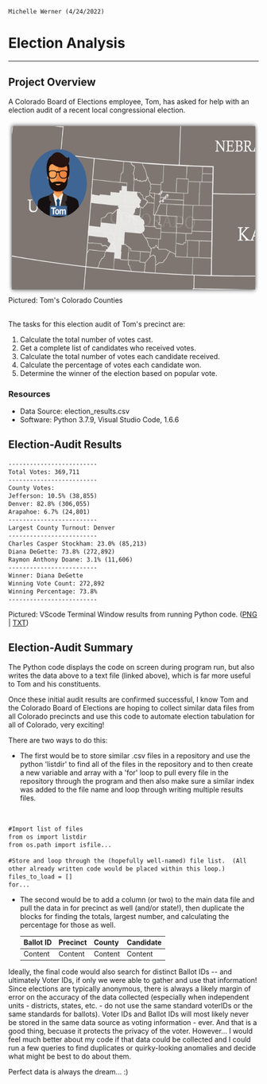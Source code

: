                                                                                            Michelle Werner (4/24/2022)
# Election Analysis
---

## Project Overview

A Colorado Board of Elections employee, Tom, has asked for help with an election audit of a recent local congressional election.

<!--![Tom Colorado](summary_assets/TomColorado.png)-->
<img src="https://github.com/miwermi/election-analysis/blob/main/summary_assets/TomColorado.png" width="600" height="348" alt ="graphic: Tom's Colorado Counties">
Pictured: Tom's Colorado Counties
<br /><br />

The tasks for this election audit of Tom's precinct are:

1. Calculate the total number of votes cast.
2. Get a complete list of candidates who received votes.
3. Calculate the total number of votes each candidate received.
4. Calculate the percentage of votes each candidate won.
5. Determine the winner of the election based on popular vote.

### Resources
* Data Source: election_results.csv
* Software: Python 3.7.9, Visual Studio Code, 1.6.6

<!---
### Summary: Pseudocode of Output / Results Description
The results of our code should generate a text file that has the following information included in it:

    Election Results:
      - There were "x" votes cast in the election

    Collect Candidates:
      - Candidate 1
      - Candidate 2
      - Candidate 3
      - etc.

    Collect Counties:
      - County 1
      - County 2
      - County 3
      - etc.

    Largest County Turnout:
      - Find the county with the most votes

    Candidate Results:
      - Candidate 1 received "x%" of the vote and "y" number of votes.
      - Candidate 2 received "x%" of the vote and "y" number of votes.
      - Candidate 3 received "x%" of the vote and "y" number of votes.
      - etc.

    The winner of the election was:
      - Candidate (1,2, or 3), who received "y" number of votes and "x%" of the total votes.

## Challenge Overview
For this challenge, I am working with Tom to provide the above information from a dataset that Tom has supplied for his precinct. If successful, the code I have written will hopefully be able to be used to tally the same data from similar datasets for all precincts in the state.  

The data Tom has provide is a .csv file that includes the following information:
<br />

    | Ballot ID | County  | Candidate |
    | --------- | ------- | --------- |
    | Content   | Content | Content   |

The code I have written iterates through the file looking for distinct candidates and distinct counties, then counts the votes for each. The full code is pictured and linked below, and key portions are described below the images:
<br /><br />
<img src="https://github.com/miwermi/election-analysis/blob/main/summary_assets/code1.png" width="220" height="298" alt ="graphic: code (1)"> &nbsp;&nbsp; 
<img src="https://github.com/miwermi/election-analysis/blob/main/summary_assets/code2.png" width="220" height="298" alt ="graphic: code (2)"> &nbsp;&nbsp; 
<img src="https://github.com/miwermi/election-analysis/blob/main/summary_assets/code3.png" width="220" height="298" alt ="graphic: code (3)"> &nbsp;&nbsp; 
<br />
Pictured: Python code (<a href="https://github.com/miwermi/election-analysis/blob/main/summary_assets/code1.png">1</a> | <a href="https://github.com/miwermi/election-analysis/blob/main/summary_assets/code2.png">2</a> | <a href="https://github.com/miwermi/election-analysis/blob/main/summary_assets/code3.png">3</a>)
<br /><br />
Key portions of the code include: connecting with the .csv file provided; using conditional if statements and storing distinct information on the candidates who were voted for and the counties where people voted; tracking and counting each ballot for each; calculating the total votes and percentage of votes; and last but not least, printing the totals to a new file for Tom.

To connect with our source file (and to designate a spot for the write file), I created the variable "file-to-load" and used the python 'os' library function "os.path.join":

    #Loads the file from path
    file_to_load = os.path.join("resources", "election_results.csv")
    #Saves the file to a path
    file_to_save = os.path.join("analysis", "election_results.txt")

Two arrays were used to store the candidate and county options, and two dictionaries were used to hold the candidate and county votes:

    #Collects candidate options and votes
    candidate_options = []
    candidate_votes = {}

    #Collects county options and votes
    county_options = []
    county_votes = {}
    
To track the votes as we count them, the 'with' statment was used (with the file open...) and then a couple of conditional 'if's for whether or not the candidate and county were new... 

    #If the candidate does not match any existing candidate...
    if candidate_name not in candidate_options:

        #Add the candidate name to the candidate list
        candidate_options.append(candidate_name)

        #Start tracking candidate's vote count
        candidate_votes[candidate_name] = 0

    #Add each vote to that candidate's count <<COUNTVOTE
    candidate_votes[candidate_name] += 1

    #If the county does not match any existing county...
    if county_name not in county_options:

        #Add the existing county to the list of counties.
        county_options.append(county_name)

        #Start tracking the county's vote count
        county_votes[county_name] = 0

    #Add a vote to that county's vote count <<COUNTVOTE
    county_votes[county_name] += 1
    
To calculate the percentages, we needed a couple of new variables to hold the count - and the candidate or county - together... and a line of code to designate those variables to be used as 'float' data so we could do the math. For both county and candidate totals, these were done in 'for' loops:

  for county_name in county_votes:

      #Retrieve the county vote count
      covotes = county_votes.get(county_name)

      #Calculate the percentage of votes for the county
      covote_percentage = float(covotes) / float(total_covotes) * 100
      county_results = (
          f"{county_name}: {covote_percentage:.1f}% ({covotes:,})\n")    

  for candidate_name in candidate_votes:

      #Retrieve the candidate vote count and percentage
      votes = candidate_votes.get(candidate_name)

      #Calculate the percentage of votes for the candidate
      vote_percentage = float(votes) / float(total_votes) * 100
      candidate_results = (
          f"{candidate_name}: {vote_percentage:.1f}% ({votes:,})\n")
          
At the end of each of the above 'for' loops (within the loop), the largest county and winning candidate were calculated:

      #Calculate largest county:
      if (covotes > largest_county_count) and (covote_percentage > largest_county_percentage):
          largest_county_count = covotes
          largest_county = county_name
          largest_county_percentage = covote_percentage

      #Determine the winner!
      if (votes > winning_count) and (vote_percentage > winning_percentage):
          winning_count = votes
          winning_candidate = candidate_name
          winning_percentage = vote_percentage
          
            
## Challenge Summary

By writing Python code to run through this dataset to find and count votes for each candidate and county in the file, Tom has received the following information for his precinct:

--->
## Election-Audit Results

    -------------------------
    Total Votes: 369,711
    -------------------------
    County Votes:
    Jefferson: 10.5% (38,855)
    Denver: 82.8% (306,055)
    Arapahoe: 6.7% (24,801)
    -------------------------
    Largest County Turnout: Denver
    -------------------------
    Charles Casper Stockham: 23.0% (85,213)
    Diana DeGette: 73.8% (272,892)
    Raymon Anthony Doane: 3.1% (11,606)
    -------------------------
    Winner: Diana DeGette
    Winning Vote Count: 272,892
    Winning Percentage: 73.8%
    -------------------------


Pictured: VScode Terminal Window results from running Python code. (<a href="https://github.com/miwermi/election-analysis/blob/main/summary_assets/VStermina.png">PNG</a> | <a href="https://github.com/miwermi/election-analysis/blob/main/results/election-results.txt">TXT</a>)

## Election-Audit Summary

The Python code displays the code on screen during program run, but also writes the data above to a text file (linked above), which is far more useful to Tom and his constituents. 

Once these initial audit results are confirmed successful, I know Tom and the Colorado Board of Elections are hoping to collect similar data files from all Colorado precincts and use this code to automate election tabulation for all of Colorado, very exciting!  

There are two ways to do this:
 - The first would be to store similar .csv files in a repository and use the python 'listdir' to find all of the files in the repository and to then create a new variable and array with a 'for' loop to pull every file in the repository through the program and then also make sure a similar index was added to the file name and loop through writing multiple results files.
<br />

    #Import list of files
    from os import listdir
    from os.path import isfile...
    
    #Store and loop through the (hopefully well-named) file list.  (All other already written code would be placed within this loop.)
    files_to_load = []
    for...

 - The second would be to add a column (or two) to the main data file and pull the data in for precinct as well (and/or state!), then duplicate the blocks for finding the totals, largest number, and calculating the percentage for those as well.

    | Ballot ID | Precinct | County  | Candidate |
    | --------- | -------- | ------- | --------- |
    | Content   | Content  | Content | Content   |

Ideally, the final code would also search for distinct Ballot IDs -- and ultimately Voter IDs, if only we were able to gather and use that information! Since elections are typically anonymous, there is always a likely margin of error on the accuracy of the data collected (especially when independent units - districts, states, etc. - do not use the same standard voterIDs or the same standards for ballots).  Voter IDs and Ballot IDs will most likely never be stored in the same data source as voting information - ever. And that is a good thing, becuase it protects the privacy of the voter. However... I would feel much better about my code if that data could be collected and I could run a few queries to find duplicates or quirky-looking anomalies and decide what might be best to do about them. 

Perfect data is always the dream... :)
